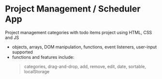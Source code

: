 # Project Management / Scheduler App
Project management categories with todo items project using HTML, CSS and JS

- objects, arrays, DOM manipulation, functions, event listeners, user-input supported
- functions and features include: 
  > categories, drag-and-drop, add, remove, edit, date, sortable, localStorage

